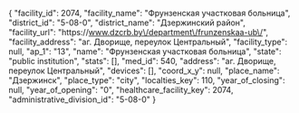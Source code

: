 {
    "facility_id": 2074,
    "facility_name": "Фрунзенская участковая больница",
    "district_id": "5-08-0",
    "district_name": "Дзержинский район",
    "facility_url": "https:\/\/www.dzcrb.by\/department\/frunzenskaa-ub\/",
    "facility_address": "аг. Дворище, переулок Центральный",
    "facility_type": null,
    "ap_1": "13",
    "name": "Фрунзенская участковая больница",
    "state": "public institution",
    "stats": [],
    "med_id": 540,
    "address": "аг. Дворище, переулок Центральный",
    "devices": [],
    "coord_x_y": null,
    "place_name": "Дзержинск",
    "place_type": "city",
    "localties_key": 110,
    "year_of_closing": null,
    "year_of_opening": "0",
    "healthcare_facility_key": 2074,
    "administrative_division_id": "5-08-0"
}